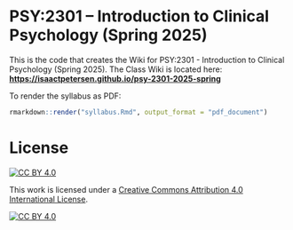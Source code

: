 # PSY:2301 – Introduction to Clinical Psychology (Spring 2025)

This is the code that creates the Wiki for PSY:2301 - Introduction to Clinical Psychology (Spring 2025).
The Class Wiki is located here: **https://isaactpetersen.github.io/psy-2301-2025-spring**

To render the syllabus as PDF:

```r
rmarkdown::render("syllabus.Rmd", output_format = "pdf_document")
```

# License

[![CC BY 4.0][cc-by-shield]][cc-by]

This work is licensed under a
[Creative Commons Attribution 4.0 International License][cc-by].

[![CC BY 4.0][cc-by-image]][cc-by]

[cc-by]: https://creativecommons.org/licenses/by/4.0/
[cc-by-image]: https://i.creativecommons.org/l/by/4.0/88x31.png
[cc-by-shield]: https://img.shields.io/badge/License-CC%20BY%204.0-lightgrey.svg
